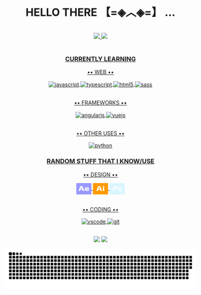 <div align="center">
  <h1>HELLO THERE 【=◈︿◈=】 ...</h1>
</div>

<br>

<div align="center">
  <a href="https://github.com/SuperNov4DZN"/>
  <img height="180em" src="https://github-readme-stats.vercel.app/api?username=SuperNov4DZN&show_icons=true&theme=dracula&hide_rank=true&include_all_commits=true&custom_title=My GitHub Stats (No silly ranks :P)"/>
  <img height="180em" src="https://github-readme-stats.vercel.app/api/top-langs/?username=SuperNov4DZN&layout=compact&langs_count=7&theme=dracula&custom_title=Languages Im using the most (ATM)"/>
</div>

<br>

<div align="center">
  <h3>CURRENTLY LEARNING</h3>
</div>

<div align="center" style="display: inline_block">
  <p>•• WEB ••</p>
  <img align="center" alt="javascript" height="30" width="40" src="https://cdn.jsdelivr.net/gh/devicons/devicon/icons/javascript/javascript-plain.svg">
  <img align="center" alt="typescript" height="30" width="40" src="https://cdn.jsdelivr.net/gh/devicons/devicon/icons/typescript/typescript-plain.svg">
  <img align="center" alt="html5" height="30" width="40" src="https://cdn.jsdelivr.net/gh/devicons/devicon/icons/html5/html5-plain.svg">
  <img align="center" alt="sass" height="30" width="40" src="https://cdn.jsdelivr.net/gh/devicons/devicon/icons/sass/sass-original.svg">
<!--   <img align="center" alt="sass" height="30" width="40" src="https://cdn.jsdelivr.net/gh/devicons/devicon/icons/sass/sass-original.svg"> -->
</div>

<br>

<div align="center" style="display: inline_block">
  <p>•• FRAMEWORKS ••</p>
  <img align="center" alt="angularjs" height="30" width="40" src="https://cdn.jsdelivr.net/gh/devicons/devicon/icons/angularjs/angularjs-plain.svg">
  <img align="center" alt="vuejs" height="30" width="40" src="https://cdn.jsdelivr.net/gh/devicons/devicon/icons/vuejs/vuejs-original.svg">
</div>

<br>

<div align="center" style="display: inline_block">
  <p>•• OTHER USES ••</p>
  <img align="center" alt="python" height="30" width="40" src="https://cdn.jsdelivr.net/gh/devicons/devicon/icons/python/python-original.svg" >
</div>

<div align="center">
  <h3>RANDOM STUFF THAT I KNOW/USE</h3>
</div>

<div align="center" style="display: inline_block">
  <p>•• DESIGN ••</p>
  <img align="center" alt="ae" height="30" width="40" src="https://raw.githubusercontent.com/SuperNov4DZN/svgHosting/main/aftereffects-plain.svg">
  <img align="center" alt="ai" height="30" width="40" src="https://raw.githubusercontent.com/SuperNov4DZN/svgHosting/main/illustrator-plain.svg">
  <img align="center" alt="ps" height="30" width="40" src="https://raw.githubusercontent.com/SuperNov4DZN/svgHosting/main/photoshop-plain.svg">
</div>

<br>

<div align="center" style="display: inline_block">
  <p>•• CODING ••</p>
  <img align="center" alt="vscode" height="30" width="40" src="https://cdn.jsdelivr.net/gh/devicons/devicon/icons/vscode/vscode-original.svg">
  <img align="center" alt="git" height="30" width="40" src="https://cdn.jsdelivr.net/gh/devicons/devicon/icons/git/git-plain.svg">
</div>

##

<div align="center"> 
  <a href="https://www.youtube.com/c/SuperNov4Gamer/videos" target="_blank"><img src="https://img.shields.io/badge/YouTube-FF0000?style=for-the-badge&logo=youtube&logoColor=white" target="_blank"></a>
 	<a href="https://www.twitch.tv/ptw_super" target="_blank"><img src="https://img.shields.io/badge/Twitch-9146FF?style=for-the-badge&logo=twitch&logoColor=white" target="_blank"></a>
<!--   <a href="https://www.linkedin.com/in/aldimar-junior/" target="_blank"><img src="https://img.shields.io/badge/-LinkedIn-%230077B5?style=for-the-badge&logo=linkedin&logoColor=white" target="_blank"></a>  -->
 
  ![Snake animation](https://github.com/SuperNov4DZN/SuperNov4DZN/blob/output/github-contribution-grid-snake.svg)
 
</div>

<!--
**SuperNov4DZN/SuperNov4DZN** is a ✨ _special_ ✨ repository because its `README.md` (this file) appears on your GitHub profile.

Here are some ideas to get you started:

- 🔭 I’m currently working on ...
- 🌱 I’m currently learning ...
- 👯 I’m looking to collaborate on ...
- 🤔 I’m looking for help with ...
- 💬 Ask me about ...
- 📫 How to reach me: ...
- 😄 Pronouns: ...
- ⚡ Fun fact: ...
-->
